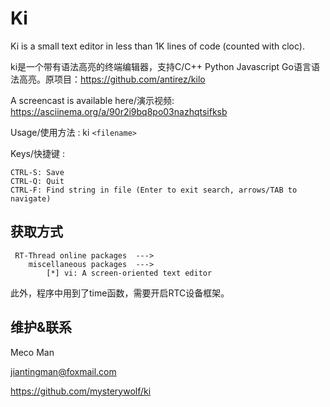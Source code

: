 Ki
===

Ki is a small text editor in less than 1K lines of code (counted with cloc).

ki是一个带有语法高亮的终端编辑器，支持C/C++ Python Javascript Go语言语法高亮。原项目：https://github.com/antirez/kilo

A screencast is available here/演示视频: https://asciinema.org/a/90r2i9bq8po03nazhqtsifksb

Usage/使用方法 : ki `<filename>`

Keys/快捷键 :

    CTRL-S: Save
    CTRL-Q: Quit
    CTRL-F: Find string in file (Enter to exit search, arrows/TAB to navigate)



## 获取方式 ##

     RT-Thread online packages  --->
        miscellaneous packages  --->
            [*] vi: A screen-oriented text editor
此外，程序中用到了time函数，需要开启RTC设备框架。



## 维护&联系

Meco Man

jiantingman@foxmail.com

https://github.com/mysterywolf/ki
